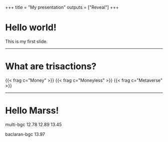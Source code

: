 +++
title = "My presentation"
outputs = ["Reveal"]
+++

# Hello world!

This is my first slide.

---

# What are trisactions?

{{< frag c="Money" >}}
{{< frag c="Moneyless" >}}
{{< frag c="Metaverse" >}}


---

# Hello Marss!

multi-bgc
12.78
12.89
13.45 

baclaran-bgc
13.97